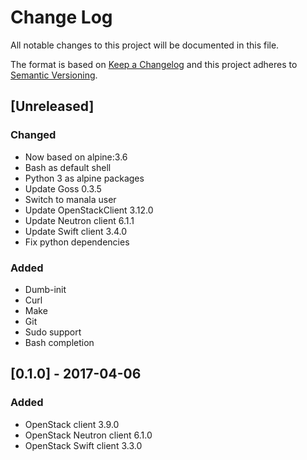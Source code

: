 # Change Log
All notable changes to this project will be documented in this file.

The format is based on [Keep a Changelog](http://keepachangelog.com/)
and this project adheres to [Semantic Versioning](http://semver.org/).

## [Unreleased]
### Changed
- Now based on alpine:3.6
- Bash as default shell
- Python 3 as alpine packages
- Update Goss 0.3.5
- Switch to manala user
- Update OpenStackClient 3.12.0
- Update Neutron client 6.1.1
- Update Swift client 3.4.0
- Fix python dependencies

### Added
- Dumb-init
- Curl
- Make
- Git
- Sudo support
- Bash completion

## [0.1.0] - 2017-04-06
### Added
- OpenStack client 3.9.0
- OpenStack Neutron client 6.1.0
- OpenStack Swift client 3.3.0
